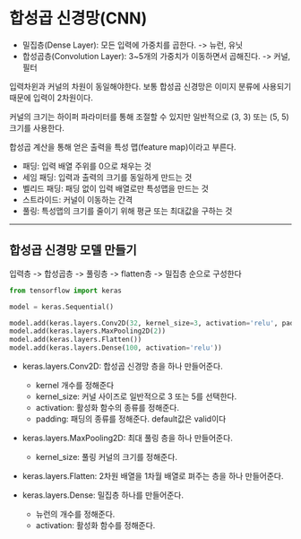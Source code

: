 # 합성곱 신경망(CNN)

- 밀집층(Dense Layer): 모든 입력에 가중치를 곱한다. -> 뉴런, 유닛
- 합성곱층(Convolution Layer): 3~5개의 가중치가 이동하면서 곱해진다. -> 커널, 필터

입력차윈과 커널의 차원이 동일해야한다. 보통 합성곱 신경망은 이미지 분류에 사용되기 때문에 입력이 2차원이다.

커널의 크기는 하이퍼 파라미터를 통해 조절할 수 있지만 일반적으로 (3, 3) 또는 (5, 5) 크기를 사용한다.

합성곱 계산을 통해 얻은 출력을 특성 맵(feature map)이라고 부른다.

- 패딩: 입력 배열 주위를 0으로 채우는 것
- 세임 패딩: 입력과 출력의 크기를 동일하게 만드는 것
- 벨리드 패딩: 패딩 없이 입력 배열로만 특성맵을 만드는 것
- 스트라이드: 커널이 이동하는 간격
- 풀링: 특성맵의 크기를 줄이기 위해 평균 또는 최대값을 구하는 것

---

## 합성곱 신경망 모델 만들기

입력층 -> 합성곱층 -> 풀링층 -> flatten층 -> 밀집층 순으로 구성한다

```python
from tensorflow import keras

model = keras.Sequential()

model.add(keras.layers.Conv2D(32, kernel_size=3, activation='relu', padding='same', input_shape=(28, 28, 1)))
model.add(keras.layers.MaxPooling2D(2))
model.add(keras.layers.Flatten())
model.add(keras.layers.Dense(100, activation='relu'))
```

- keras.layers.Conv2D: 합성곱 신경망 층을 하나 만들어준다.
    - kernel 개수를 정해준다
    - kernel_size: 커널 사이즈로 일반적으로 3 또는 5를 선택한다.
    - activation: 활성화 함수의 종류를 정해준다.
    - padding: 패딩의 종류를 정해준다. default값은 valid이다

- keras.layers.MaxPooling2D: 최대 풀링 층을 하나 만들어준다.
    - kernel_size: 풀링 커널의 크기를 정해준다.

- keras.layers.Flatten: 2차원 배열을 1차월 배열로 펴주는 층을 하나 만들어준다.

- keras.layers.Dense: 밀집층 하나를 만들어준다.
    - 뉴런의 개수를 정해준다.
    - activation: 활성화 함수를 정해준다.